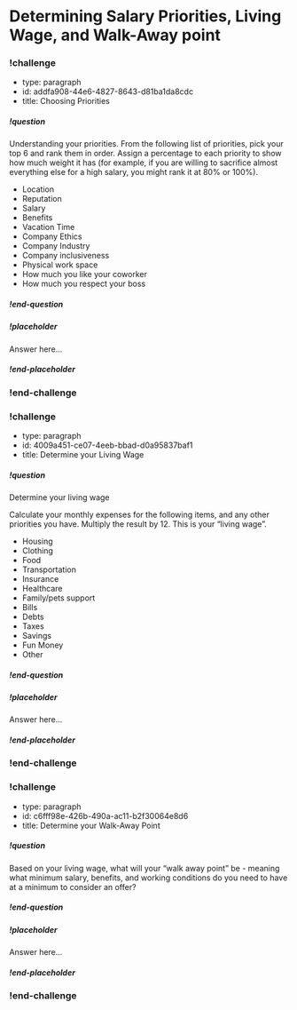 # Determining Salary Priorities, Living Wage, and Walk-Away point

### !challenge

* type: paragraph
* id: addfa908-44e6-4827-8643-d81ba1da8cdc
* title: Choosing Priorities

##### !question

Understanding your priorities. From the following list of priorities, pick your top 6 and rank them in order. Assign a percentage to each priority to show how much weight it has (for example, if you are willing to sacrifice almost everything else for a high salary, you might rank it at 80% or 100%). 

* Location
* Reputation
* Salary
* Benefits
* Vacation Time
* Company Ethics
* Company Industry
* Company inclusiveness
* Physical work space
* How much you like your coworker
* How much you respect your boss

##### !end-question

##### !placeholder

Answer here...

##### !end-placeholder

### !end-challenge


### !challenge

* type: paragraph
* id: 4009a451-ce07-4eeb-bbad-d0a95837baf1
* title: Determine your Living Wage

##### !question

Determine your living wage 

Calculate your monthly expenses for the following items, and any other priorities you have. Multiply the result by 12. This is your “living wage”. 

* Housing
* Clothing
* Food
* Transportation
* Insurance
* Healthcare
* Family/pets support
* Bills
* Debts
* Taxes
* Savings
* Fun Money
* Other

##### !end-question

##### !placeholder

Answer here...

##### !end-placeholder

### !end-challenge

### !challenge

* type: paragraph
* id: c6fff98e-426b-490a-ac11-b2f30064e8d6
* title: Determine your Walk-Away Point

##### !question

Based on your living wage, what will your “walk away point” be - meaning what minimum salary, benefits, and working conditions do you need to have at a minimum to consider an offer?

##### !end-question

##### !placeholder

Answer here...

##### !end-placeholder

### !end-challenge
